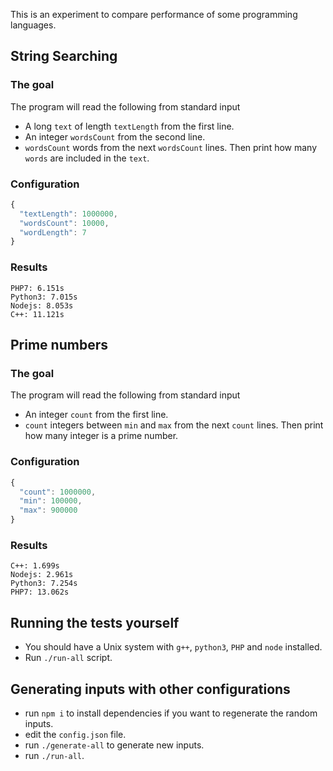 This is an experiment to compare performance of some programming languages.

## String Searching

### The goal

The program will read the following from standard input
- A long `text` of length `textLength` from the first line.
- An integer `wordsCount` from the second line.
- `wordsCount` words from the next `wordsCount` lines.
Then print how many `words` are included in the `text`.

### Configuration
```js
{
  "textLength": 1000000,
  "wordsCount": 10000,
  "wordLength": 7
}
```

### Results
```
PHP7: 6.151s
Python3: 7.015s
Nodejs: 8.053s
C++: 11.121s
```

## Prime numbers

### The goal

The program will read the following from standard input
- An integer `count` from the first line.
- `count` integers between `min` and `max` from the next `count` lines.
Then print how many integer is a prime number.

### Configuration
```js
{
  "count": 1000000,
  "min": 100000,
  "max": 900000
}
```

### Results
```
C++: 1.699s
Nodejs: 2.961s
Python3: 7.254s
PHP7: 13.062s
```

## Running the tests yourself
- You should have a Unix system with `g++`, `python3`, `PHP` and `node` installed.
- Run `./run-all` script.

## Generating inputs with other configurations
- run `npm i` to install dependencies if you want to regenerate the random inputs.
- edit the `config.json` file.
- run `./generate-all` to generate new inputs.
- run `./run-all`.
